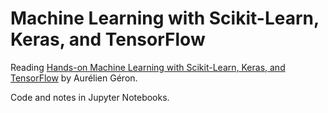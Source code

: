 # Machine Learning with Scikit-Learn, Keras, and TensorFlow

Reading [Hands-on Machine Learning with Scikit-Learn, Keras, and TensorFlow](https://www.oreilly.com/library/view/hands-on-machine-learning/9781492032632/) by Aurélien Géron.     

Code and notes in Jupyter Notebooks. 

